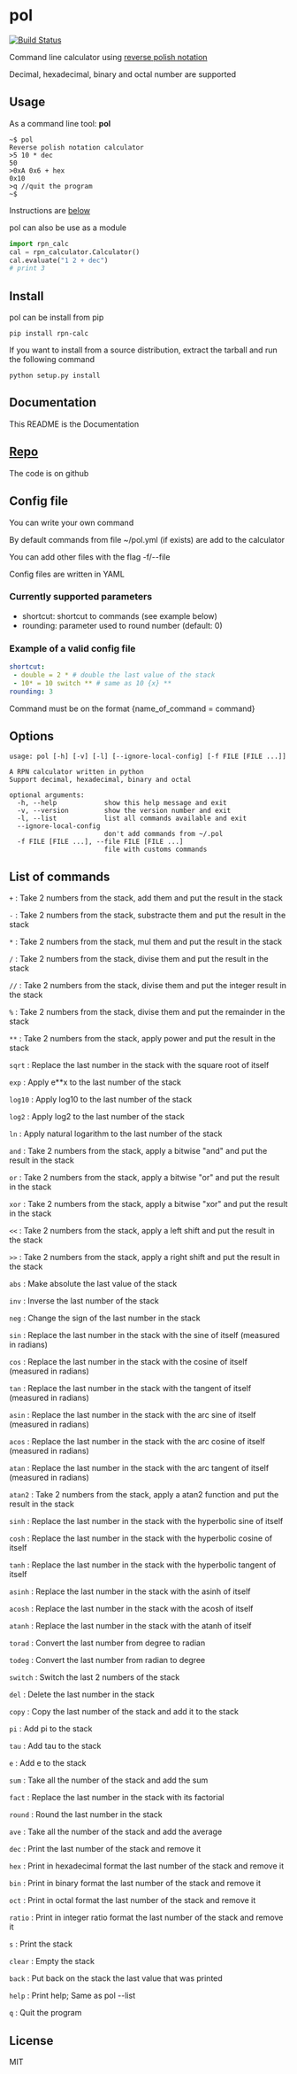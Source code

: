 # pol
[![Build Status](https://travis-ci.com/Allain18/pol.svg?branch=master)](https://travis-ci.com/Allain18/pol)

Command line calculator using [reverse polish notation](https://en.wikipedia.org/wiki/Reverse_Polish_notation)

Decimal, hexadecimal, binary and octal number are supported

## Usage
As a command line tool: __pol__

```
~$ pol
Reverse polish notation calculator
>5 10 * dec
50
>0xA 0x6 + hex
0x10
>q //quit the program
~$
```

Instructions are [below](#list-of-commands)

pol can also be use as a module
```python 
import rpn_calc
cal = rpn_calculator.Calculator()
cal.evaluate("1 2 + dec")
# print 3
```

## Install
pol can be install from pip
```
pip install rpn-calc
```
If you want to install from a source distribution, extract the tarball and run the following command
```
python setup.py install
```

## Documentation
This README is the Documentation

## [Repo](https://github.com/Allain18/pol)
The code is on github

## Config file
You can write your own command

By default commands from file ~/pol.yml (if exists) are add to the calculator

You can add other files with the flag -f/--file

Config files are written in YAML

### Currently supported parameters
- shortcut: shortcut to commands (see example below)
- rounding: parameter used to round number (default: 0)

### Example of a valid config file
```YAML
shortcut:
 - double = 2 * # double the last value of the stack
 - 10* = 10 switch ** # same as 10 {x} **
rounding: 3
```
Command must be on the format {name_of_command = command}

## Options
```
usage: pol [-h] [-v] [-l] [--ignore-local-config] [-f FILE [FILE ...]]

A RPN calculator written in python
Support decimal, hexadecimal, binary and octal

optional arguments:
  -h, --help            show this help message and exit
  -v, --version         show the version number and exit
  -l, --list            list all commands available and exit
  --ignore-local-config
                        don't add commands from ~/.pol
  -f FILE [FILE ...], --file FILE [FILE ...]
                        file with customs commands
```
## List of commands
`+` : Take 2 numbers from the stack, add them and put the result in the stack

`-` : Take 2 numbers from the stack, substracte them and put the result in the stack

`*` : Take 2 numbers from the stack, mul them and put the result in the stack

`/` : Take 2 numbers from the stack, divise them and put the result in the stack

`//` : Take 2 numbers from the stack, divise them and put the integer result in the stack

`%` : Take 2 numbers from the stack, divise them and put the remainder in the stack

`**` : Take 2 numbers from the stack, apply power and put the result in the stack

`sqrt` : Replace the last number in the stack with the square root of itself

`exp` : Apply e**x to the last number of the stack

`log10` : Apply log10 to the last number of the stack

`log2` : Apply log2 to the last number of the stack

`ln` : Apply natural logarithm to the last number of the stack

`and` : Take 2 numbers from the stack, apply a bitwise "and" and put the result in the stack

`or` : Take 2 numbers from the stack, apply a bitwise "or" and put the result in the stack

`xor` : Take 2 numbers from the stack, apply a bitwise "xor" and put the result in the stack

`<<` : Take 2 numbers from the stack, apply a left shift and put the result in the stack

`>>` : Take 2 numbers from the stack, apply a right shift and put the result in the stack

`abs` : Make absolute the last value of the stack

`inv` : Inverse the last number of the stack

`neg` : Change the sign of the last number in the stack

`sin` : Replace the last number in the stack with the sine of itself (measured in radians)

`cos` : Replace the last number in the stack with the cosine of itself (measured in radians)

`tan` : Replace the last number in the stack with the tangent of itself (measured in radians)

`asin` : Replace the last number in the stack with the arc sine of itself (measured in radians)

`acos` : Replace the last number in the stack with the arc cosine of itself (measured in radians)

`atan` : Replace the last number in the stack with the arc tangent of itself (measured in radians)

`atan2` : Take 2 numbers from the stack, apply a atan2 function and put the result in the stack

`sinh` : Replace the last number in the stack with the hyperbolic sine of itself

`cosh` : Replace the last number in the stack with the hyperbolic cosine of itself

`tanh` : Replace the last number in the stack with the hyperbolic tangent of itself

`asinh` : Replace the last number in the stack with the asinh of itself

`acosh` : Replace the last number in the stack with the acosh of itself

`atanh` : Replace the last number in the stack with the atanh of itself

`torad` : Convert the last number from degree to radian

`todeg` : Convert the last number from radian to degree

`switch` : Switch the last 2 numbers of the stack

`del` : Delete the last number in the stack

`copy` : Copy the last number of the stack and add it to the stack

`pi` : Add pi to the stack

`tau` : Add tau to the stack

`e` : Add e to the stack

`sum` : Take all the number of the stack and add the sum

`fact` : Replace the last number in the stack with its factorial

`round` : Round the last number in the stack

`ave` : Take all the number of the stack and add the average

`dec` : Print the last number of the stack and remove it

`hex` : Print in hexadecimal format the last number of the stack and remove it

`bin` : Print in binary format the last number of the stack and remove it

`oct` : Print in octal format the last number of the stack and remove it

`ratio` : Print in integer ratio format the last number of the stack and remove it

`s` : Print the stack

`clear` : Empty the stack

`back` : Put back on the stack the last value that was printed

`help` : Print help; Same as pol --list

`q` : Quit the program

## License

MIT
